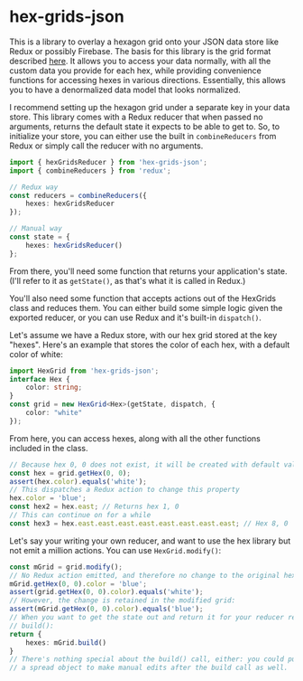 hex-grids-json
=====

This is a library to overlay a hexagon grid onto your JSON data store like Redux or possibly Firebase.
The basis for this library is the grid format described [here](https://www.redblobgames.com/grids/hexagons/).
It allows you to access your data normally, with all the custom data you provide
for each hex, while providing convenience functions for accessing hexes in various
directions. Essentially, this allows you to have a denormalized data model that looks
normalized.

I recommend setting up the hexagon grid under a separate key in your data store.
This library comes with a Redux reducer that when passed no arguments, returns
the default state it expects to be able to get to. So, to initialize your store,
you can either use the built in `combineReducers` from Redux or simply call
the reducer with no arguments.

```typescript
import { hexGridsReducer } from 'hex-grids-json';
import { combineReducers } from 'redux';

// Redux way
const reducers = combineReducers({
    hexes: hexGridsReducer
});

// Manual way
const state = {
    hexes: hexGridsReducer()
};
```

From there, you'll need some function that returns your application's state.
(I'll refer to it as `getState()`, as that's what it is called in Redux.)

You'll also need some function that accepts actions out of the HexGrids class
and reduces them. You can either build some simple logic given the exported
reducer, or you can use Redux and it's built-in `dispatch()`.

Let's assume we have a Redux store, with our hex grid stored at the key 
"hexes".
Here's an example that stores the color of each hex, with a default color
of white:

```typescript
import HexGrid from 'hex-grids-json';
interface Hex {
    color: string;
}
const grid = new HexGrid<Hex>(getState, dispatch, {
    color: "white"
});
```

From here, you can access hexes, along with all the other functions included in
the class.

```typescript
// Because hex 0, 0 does not exist, it will be created with default values
const hex = grid.getHex(0, 0);
assert(hex.color).equals('white');
// This dispatches a Redux action to change this property
hex.color = 'blue';
const hex2 = hex.east; // Returns hex 1, 0
// This can continue on for a while
const hex3 = hex.east.east.east.east.east.east.east.east; // Hex 8, 0
```

Let's say your writing your own reducer, and want to use the hex library but
not emit a million actions. You can use `HexGrid.modify()`:

```typescript
const mGrid = grid.modify();
// No Redux action emitted, and therefore no change to the original hex grid.
mGrid.getHex(0, 0).color = 'blue';
assert(grid.getHex(0, 0).color).equals('white');
// However, the change is retained in the modified grid:
assert(mGrid.getHex(0, 0).color).equals('blue');
// When you want to get the state out and return it for your reducer return, use
// build():
return {
    hexes: mGrid.build()
}
// There's nothing special about the build() call, either: you could put it in
// a spread object to make manual edits after the build call as well.
```